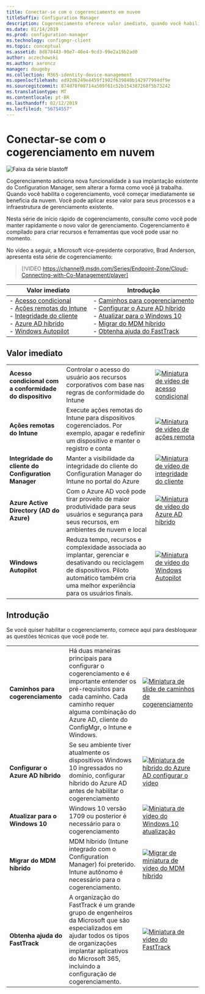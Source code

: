```yaml
---
title: Conectar-se com o cogerenciamento em nuvem
titleSuffix: Configuration Manager
description: Cogerenciamento oferece valor imediato, quando você habilitá-lo.
ms.date: 01/14/2019
ms.prod: configuration-manager
ms.technology: configmgr-client
ms.topic: conceptual
ms.assetid: 8d878443-90e7-46e4-9cd3-99e2a19b2ad0
author: aczechowski
ms.author: aaroncz
manager: dougeby
ms.collection: M365-identity-device-management
ms.openlocfilehash: ed92d6249e4459f1902f639840b142977994df9e
ms.sourcegitcommit: 874d78f08714a509f61c52b154387268f5b73242
ms.translationtype: MT
ms.contentlocale: pt-BR
ms.lasthandoff: 02/12/2019
ms.locfileid: "56754557"
---
```

# <a name="cloud-connecting-with-co-management"></a>Conectar-se com o cogerenciamento em nuvem

![Faixa da série blastoff](media/blastoff-banner.png)

Cogerenciamento adiciona nova funcionalidade à sua implantação existente do Configuration Manager, sem alterar a forma como você já trabalha. Quando você habilita o cogerenciamento, você começar imediatamente se beneficia da nuvem. Você pode aplicar esse valor para seus processos e a infraestrutura de gerenciamento existente.

Nesta série de início rápido de cogerenciamento, consulte como você pode manter rapidamente o novo valor de gerenciamento. Cogerenciamento é compilado para criar recursos e ferramentas que você pode usar no momento.


No vídeo a seguir, a Microsoft vice-presidente corporativo, Brad Anderson, apresenta esta série de cogerenciamento:

> [!VIDEO https://channel9.msdn.com/Series/Endpoint-Zone/Cloud-Connecting-with-Co-Management/player]


| Valor imediato | Introdução |
|-----------------|-----------------|
| - [Acesso condicional](#bkmk_ca)<br> - [Ações remotas do Intune](#bkmk_remote)<br> - [Integridade do cliente](#bkmk_client-health)<br> - [Azure AD híbrido](#bkmk_hybrid-aad)<br> - [Windows Autopilot](#bkmk_autopilot) | - [Caminhos para cogerenciamento](#bkmk_paths)<br> - [Configurar o Azure AD híbrido](#bkmk_setup-hybrid-aad)<br> - [Atualizar para o Windows 10](#bkmk_upgrade-win10)<br> - [Migrar do MDM híbrido](#bkmk_migrate-hybrid-mdm)<br> - [Obtenha ajuda do FastTrack](#bkmk_fasttrack) | 



## <a name="immediate-value"></a>Valor imediato

| | | |
|-|-|-|
| <a name="bkmk_ca"></a>**Acesso condicional com a conformidade do dispositivo** | Controlar o acesso do usuário aos recursos corporativos com base nas regras de conformidade do Intune | [![Miniatura de vídeo de acesso condicional](media/thumbnail-conditional-access.png)](/sccm/comanage/quickstart-conditional-access) |
| <a name="bkmk_remote"></a>**Ações remotas do Intune** | Execute ações remotas do Intune para dispositivos cogerenciados. Por exemplo, apagar e redefinir um dispositivo e manter o registro e conta | [![Miniatura de vídeo de ações remota](media/thumbnail-remote-action.png)](/sccm/comanage/quickstart-remote-actions) |
| <a name="bkmk_client-health"></a>**Integridade do cliente do Configuration Manager** | Manter a visibilidade da integridade do cliente do Configuration Manager do Intune no portal do Azure | [![Miniatura de vídeo de integridade do cliente](media/thumbnail-client-health.png)](/sccm/comanage/quickstart-client-health) |
| <a name="bkmk_hybrid-aad"></a>**Azure Active Directory (AD do Azure)** | Com o Azure AD você pode tirar proveito de maior produtividade para seus usuários e segurança para seus recursos, em ambientes de nuvem e local | [![Miniatura de vídeo do Azure AD híbrido](media/thumbnail-azure-ad.png)](/sccm/comanage/quickstart-hybrid-aad) |
| <a name="bkmk_autopilot"></a>**Windows Autopilot** | Reduza tempo, recursos e complexidade associada ao implantar, gerenciar e desativando ou reciclagem de dispositivos. Piloto automático também cria uma melhor experiência para os usuários finais. | [![Miniatura de vídeo do Windows Autopilot](media/thumbnail-autopilot.png)](/sccm/comanage/quickstart-autopilot) |



## <a name="getting-started"></a>Introdução

Se você quiser habilitar o cogerenciamento, comece aqui para desbloquear as questões técnicas que você pode ter.

| | | |
|-|-|-|
| <a name="bkmk_paths"></a>**Caminhos para cogerenciamento** | Há duas maneiras principais para configurar o cogerenciamento e é importante entender os pré-requisitos para cada caminho.  Cada caminho requer alguma combinação do Azure AD, cliente do ConfigMgr, o Intune e Windows. | [![Miniatura de slide de caminhos de cogerenciamento](media/thumbnail-paths.png)](/sccm/comanage/quickstart-paths) |
| <a name="bkmk_setup-hybrid-aad"></a>**Configurar o Azure AD híbrido** | Se seu ambiente tiver atualmente os dispositivos Windows 10 ingressados no domínio, configurar híbrido do Azure AD antes de habilitar o cogerenciamento | [![Miniatura de híbrido do Azure AD configurar o vídeo](media/thumbnail-setup-azure-ad.png)](/sccm/comanage/quickstart-setup-hybrid-aad) |
| <a name="bkmk_upgrade-win10"></a>**Atualizar para o Windows 10** | Windows 10 versão 1709 ou posterior é necessário para o cogerenciamento | [![Miniatura de vídeo do Windows 10 atualização](media/thumbnail-upgrade-win10.png)](/sccm/comanage/quickstart-upgrade-win10) |
| <a name="bkmk_migrate-hybrid-mdm"></a>**Migrar do MDM híbrido** | MDM híbrido (Intune integrado com o Configuration Manager) foi preterido. Intune autônomo é necessário para o cogerenciamento. | [![Migrar de miniatura de vídeo do MDM híbrido](media/thumbnail-migrate-hybrid-mdm.png)](/sccm/comanage/quickstart-migrate-hybrid-mdm) |
| <a name="bkmk_fasttrack"></a>**Obtenha ajuda do FastTrack** | A organização do FastTrack é um grande grupo de engenheiros da Microsoft que são especializados em ajudar todos os tipos de organizações implantar aplicativos do Microsoft 365, incluindo a configuração de cogerenciamento. | [![Miniatura de vídeo do FastTrack](media/thumbnail-fasttrack.png)](/sccm/comanage/quickstart-fasttrack) |

